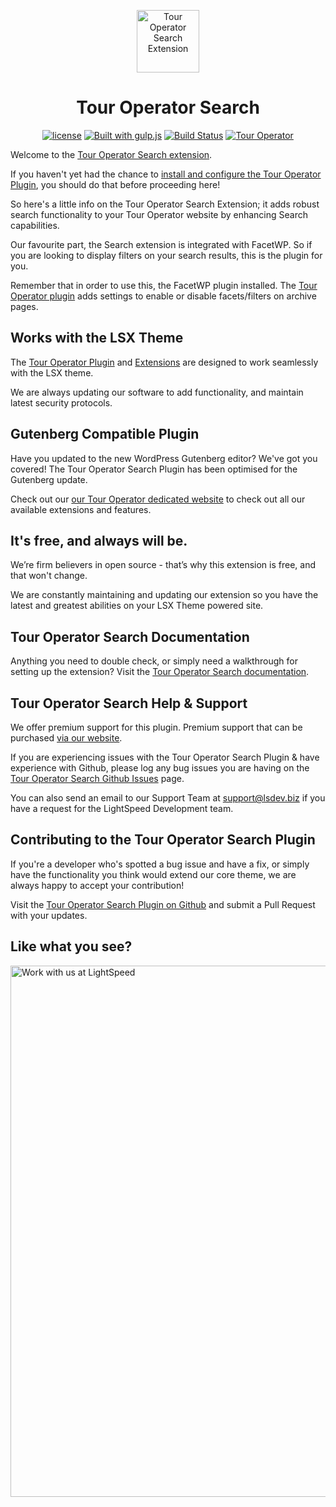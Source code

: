 <p align="center"><a target="_blank" href="https://tour-operator.lsdev.biz/"><img width="100px;" src="https://tour-operator.lsdev.biz/wp-content/uploads/2019/04/icon-search.svg" alt="Tour Operator Search Extension"></a>

</p>
<h1 align="center">Tour Operator Search</h1>

<p align="center">
    <a href="https://www.gnu.org/licenses/gpl-3.0.en.html"><img src="https://poser.pugx.org/woocommerce/woocommerce/license" alt="license"></a>
    <a href="https://gulpjs.com/"><img src="https://img.shields.io/badge/built%20with-gulp.js-green.svg" alt="Built with gulp.js"></a> 
    <a href="https://travis-ci.org/lightspeeddevelopment/to-search"><img src="https://travis-ci.org/lightspeeddevelopment/to-search.svg?branch=master" alt="Build Status"></a>
    <a href="https://tour-operator.lsdev.biz/"><img src="https://lsx.lsdev.biz/wp-content/uploads/2019/06/Designed-for-Tour-Operator-plugin-1098ad.png" alt="Tour Operator"></a>
</p>

Welcome to the [Tour Operator Search extension](https://tour-operator.lsdev.biz/extensions/search/).

If you haven't yet had the chance to [install and configure the Tour Operator Plugin](https://tour-operator.lsdev.biz), you should do that before proceeding here! 

So here's a little info on the Tour Operator Search Extension; it adds robust search functionality to your Tour Operator website by enhancing Search capabilities. 

Our favourite part, the Search extension is integrated with FacetWP. So if you are looking to display filters on your search results, this is the plugin for you. 

Remember that in order to use this, the FacetWP plugin installed. The [Tour Operator plugin](https://tour-operator.lsdev.biz/) adds settings to enable or disable facets/filters on archive pages.

## Works with the LSX Theme

The [Tour Operator Plugin](https://tour-operator.lsdev.biz) and [Extensions](https://tour-operator.lsdev.biz/extensions/) are designed to work seamlessly with the LSX theme. 

We are always updating our software to add functionality, and maintain latest security protocols. 

## Gutenberg Compatible Plugin

Have you updated to the new WordPress Gutenberg editor? We've got you covered! The Tour Operator Search Plugin has been optimised for the Gutenberg update. 

Check out our [our Tour Operator dedicated website](https://tour-operator.lsdev.biz/) to check out all our available extensions and features.

## It's free, and always will be.
We’re firm believers in open source - that’s why this extension is free, and that won't change. 

We are constantly maintaining and updating our extension so you have the latest and greatest abilities on your LSX Theme powered site. 

## Tour Operator Search Documentation

Anything you need to double check, or simply need a walkthrough for setting up the extension? Visit the [Tour Operator Search documentation](https://tour-operator.lsdev.biz/documentation/extension/search/).

## Tour Operator Search Help & Support

We offer premium support for this plugin. Premium support that can be purchased [via our website](https://www.lsdev.biz/services/support/).

If you are experiencing issues with the Tour Operator Search Plugin & have experience with Github, please log any bug issues you are having on the [Tour Operator Search Github Issues](https://github.com/lightspeeddevelopment/to-search/issues/) page.

You can also send an email to our Support Team at [support@lsdev.biz](mailto:support@lsdev.biz) if you have a request for the LightSpeed Development team.

## Contributing to the Tour Operator Search Plugin

If you're a developer who's spotted a bug issue and have a fix, or simply have the functionality you think would extend our core theme, we are always happy to accept your contribution! 

Visit the [Tour Operator Search Plugin on Github](https://github.com/lightspeeddevelopment/to-search/) and submit a Pull Request with your updates.

## Like what you see?
<a href="https://www.lsdev.biz/contact/"><img src="https://www.lsdev.biz/wp-content/uploads/2020/02/work-with-lightspeed.png" width="850" alt="Work with us at LightSpeed"></a>
